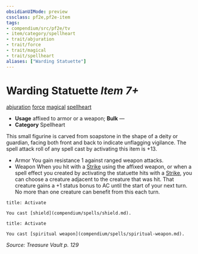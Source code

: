 ```yaml
---
obsidianUIMode: preview
cssclass: pf2e,pf2e-item
tags:
- compendium/src/pf2e/tv
- item/category/spellheart
- trait/abjuration
- trait/force
- trait/magical
- trait/spellheart
aliases: ["Warding Statuette"]
---
```

# Warding Statuette *Item 7+*  
[abjuration](rules/traits/abjuration.md "Abjuration School Trait")  [force](rules/traits/force.md "Force Energy & Element Trait")  [magical](rules/traits/magical.md "Magical Item Trait")  [spellheart](rules/traits/spellheart-som.md "Spellheart Equipment Trait")  

- **Usage** affixed to armor or a weapon; **Bulk** —
- **Category** Spellheart

This small figurine is carved from soapstone in the shape of a deity or guardian, facing both front and back to indicate unflagging vigilance. The spell attack roll of any spell cast by activating this item is +13.

- Armor You gain resistance 1 against ranged weapon attacks.
- Weapon When you hit with a [Strike](rules/actions/strike.md) using the affixed weapon, or when a spell effect you created by activating the statuette hits with a [Strike](rules/actions/strike.md), you can choose a creature adjacent to the creature that was hit. That creature gains a +1 status bonus to AC until the start of your next turn. No more than one creature can benefit from this each turn.

```ad-embed-ability
title: Activate

You cast [shield](compendium/spells/shield.md).
```

```ad-embed-ability
title: Activate

You cast [spiritual weapon](compendium/spells/spiritual-weapon.md).
```

*Source: Treasure Vault p. 129*